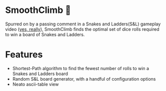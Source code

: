 # SmoothClimb 🐍

Spurred on by a passing comment in a Snakes and Ladders(S&L) gameplay video ([yes, really](https://youtu.be/lyHzFF1it_U?t=7816)), SmoothClimb finds the optimal set of dice rolls required to win a board of Snakes and Ladders. 

# Features
* Shortest-Path algorithm to find the fewest number of rolls to win a Snakes and Ladders board
* Random S&L board generator, with a handful of configuration options
* Neato ascii-table view